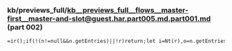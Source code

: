 ### kb/previews_full/kb__previews_full__flows__master-first__master-and-slot@guest.har.part005.md.part001.md (part 002)

```md
=ir();if(!(n!=null&&n.getEntries)||!r)return;let i=Nt(r),o=n.getEntries(),{op:s,start_timestamp:a
```

```
